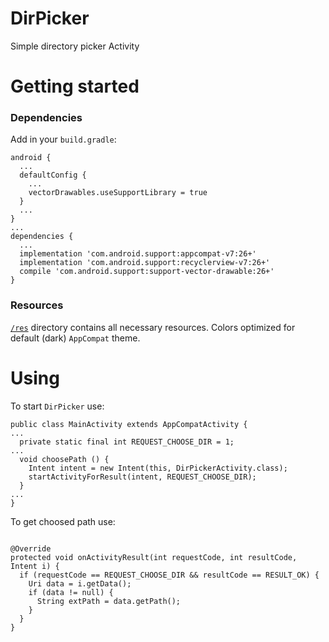 # DirPicker
Simple directory picker Activity

# Getting started

### Dependencies
Add in your `build.gradle`:
```
android {
  ...
  defaultConfig {
    ...
    vectorDrawables.useSupportLibrary = true
  }
  ...
}
...
dependencies {
  ...
  implementation 'com.android.support:appcompat-v7:26+'
  implementation 'com.android.support:recyclerview-v7:26+'
  compile 'com.android.support:support-vector-drawable:26+'
}
```

### Resources
[`/res`](https://github.com/didim99/DirPicker/tree/master/res) directory contains all necessary resources. Colors optimized for default (dark) `AppCompat` theme.

# Using

To start `DirPicker` use:
```(Java)
public class MainActivity extends AppCompatActivity {
...
  private static final int REQUEST_CHOOSE_DIR = 1;
...
  void choosePath () {
    Intent intent = new Intent(this, DirPickerActivity.class);
    startActivityForResult(intent, REQUEST_CHOOSE_DIR);
  }
...
}
```

To get choosed path use:
```(Java)

@Override
protected void onActivityResult(int requestCode, int resultCode, Intent i) {
  if (requestCode == REQUEST_CHOOSE_DIR && resultCode == RESULT_OK) {
    Uri data = i.getData();
    if (data != null) {
      String extPath = data.getPath();
    }
  }
}
```